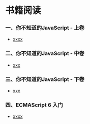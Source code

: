 # 书籍阅读

### 一、你不知道的JavaScript - 上卷
- [xxxx]()

### 二、你不知道的JavaScript - 中卷
- [xxx]()

### 三、你不知道的JavaScript - 下卷
- [xxx]()

### 四、ECMAScript 6 入门
- [xxxx]()
